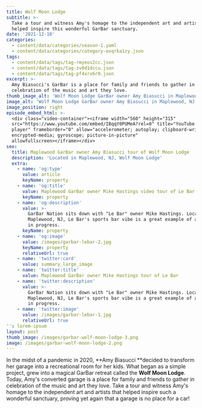 ```yaml
---
title: Wolf Moon Lodge
subtitle: >-
  Take a tour and witness Amy's homage to the independent art and artists that
  helped inspire this wonderful GarBar sanctuary.
date: '2021-12-10'
categories:
  - content/data/categories/season-1.yaml
  - content/data/categories/category-exqrka1zy.json
tags:
  - content/data/tags/tag-rmyeos2cc.json
  - content/data/tags/tag-zv0d1dccu.json
  - content/data/tags/tag-pf4xrx6r0.json
excerpt: >-
  Amy Biasucci's GarBar is a place for family and friends to gather in
  celebration of the music and art they love.
thumb_image_alt: 'Wolf Moon Lodge GarBar owner Amy Biasucci in Maplewood, NJ'
image_alt: 'Wolf Moon Lodge GarBar owner Amy Biasucci in Maplewood, NJ'
image_position: right
episode_embed_html: >-
  <div class="video-container"><iframe width="560" height="315"
  src="https://www.youtube.com/embed/IBqqY0PUMeA?rel=0" title="YouTube video
  player" frameborder="0" allow="accelerometer; autoplay; clipboard-write;
  encrypted-media; gyroscope; picture-in-picture"
  allowfullscreen></iframe></div>
seo:
  title: Maplewood GarBar owner Amy Biasucci tour of Wolf Moon Lodge
  description: 'Located in Maplewood, NJ, Wolf Moon Lodge'
  extra:
    - name: 'og:type'
      value: article
      keyName: property
    - name: 'og:title'
      value: Maplewood GarBar owner Mike Hastings video tour of Le Bar
      keyName: property
    - name: 'og:description'
      value: >-
        GarBar Nation sits down with "Le Bar" owner Mike Hastings. Located in
        Maplewood, NJ, Le Bar's sports bar vibe is a great example of a GarBar
        in progress.
      keyName: property
    - name: 'og:image'
      value: /images/garbar-lebar-2.jpg
      keyName: property
      relativeUrl: true
    - name: 'twitter:card'
      value: summary_large_image
    - name: 'twitter:title'
      value: Maplewood GarBar owner Mike Hastings tour of Le Bar
    - name: 'twitter:description'
      value: >-
        GarBar Nation sits down with "Le Bar" owner Mike Hastings. Located in
        Maplewood, NJ, Le Bar's sports bar vibe is a great example of a GarBar
        in progress.
    - name: 'twitter:image'
      value: /images/garbar-lebar-1.jpg
      relativeUrl: true
'': lorem-ipsum
layout: post
thumb_image: /images/garbar-wolf-moon-lodge-3.png
image: /images/garbar-wolf-moon-lodge-2.png
---
```

In the midst of a pandemic in 2020, **Amy Biasucci **decided to transform her garage into a recreational room for her kids. What began as a simple project, grew into a magical GarBar retreat called the **Wolf Moon Lodge**. Today, Amy's converted garage is a place for family and friends to gather in celebration of the music and art they love. Take a tour and witness Amy's homage to the independent art and artists that helped inspire such a wonderful sanctuary, proving yet again that a garage is no place for a car!

